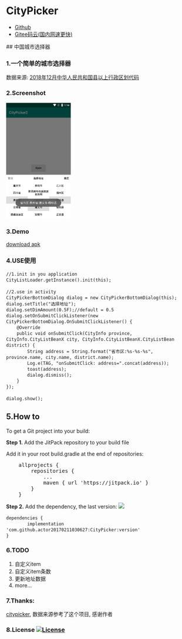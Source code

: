 # CityPicker
 <ul>
     <li><a href="https://github.com/actor20170211030627/CityPicker">Github</a></li>
     <li><a href="https://gitee.com/actor20170211030627/CityPicker">Gitee码云(国内网速更快)</a></li>
 </ul>
## 中国城市选择器

### 1.一个简单的城市选择器
  数据来源: <a href="http://www.mca.gov.cn/article/sj/xzqh/2018/201804-12/20181201301111.html">2018年12月中华人民共和国县以上行政区划代码</a>

### 2.Screenshot
<img src="captures/1.png" width=35%></img>

### 3.Demo
<a href="https://github.com/actor20170211030627/CityPicker/raw/master/captures/app-debug.apk">download apk</a>

### 4.USE使用
    //1.init in you application
    CityListLoader.getInstance().init(this);
    
    //2.use in activity
    CityPickerBottomDialog dialog = new CityPickerBottomDialog(this);
    dialog.setTitle("选择地址");
    dialog.setDimAmount(0.5F);//default = 0.5
    dialog.setOnSubmitClickListener(new CityPickerBottomDialog.OnSubmitClickListener() {
        @Override
        public void onSubmitClick(CityInfo province, CityInfo.CityListBeanX city, CityInfo.CityListBeanX.CityListBean district) {
            String address = String.format("省市区:%s-%s-%s", province.name, city.name, district.name);
            Log.e(TAG, "onSubmitClick: address=".concat(address));
            toast(address);
            dialog.dismiss();
        }
    });
    
    dialog.show();

## 5.How to
To get a Git project into your build:

**Step 1.** Add the JitPack repository to your build file

Add it in your root build.gradle at the end of repositories:
<pre>
	allprojects {
		repositories {
			...
			maven { url 'https://jitpack.io' }
		}
	}
</pre>


**Step 2.** Add the dependency, the last version:
[![](https://jitpack.io/v/actor20170211030627/CityPicker.svg)](https://jitpack.io/#actor20170211030627/CityPicker)

	dependencies {
	        implementation 'com.github.actor20170211030627:CityPicker:version'
	}

### 6.TODO
<ol>
    <li>自定义item</li>
    <li>自定义item条数</li>
    <li>更新地址数据</li>
    <li>more...</li>
</ol>

### 7.Thanks:
  <a href="https://github.com/crazyandcoder/citypicker">citypicker</a>,
  数据来源参考了这个项目, 感谢作者

### 8.License [![License](https://img.shields.io/badge/license-Apache%202-green.svg)](https://www.apache.org/licenses/LICENSE-2.0)